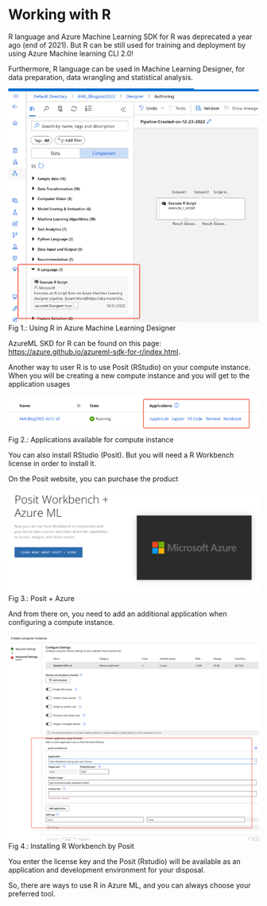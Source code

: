 # Working with R

R language and Azure Machine Learning SDK for R was deprecated a year ago (end of 2021). But R can be still used for training and deployment by using Azure Machine learning CLI 2.0!

Furthermore, R language can be used in Machine Learning Designer, for data preparation, data wrangling and statistical analysis.

![](imgs/img23_04.png)
Fig 1.: Using R in Azure Machine Learning Designer

AzureML SKD for R can be found on this page: https://azure.github.io/azureml-sdk-for-r/index.html.

Another way to user R is to use Posit (RStudio) on your compute instance. When you will be creating a new compute instance and you will get to the application usages


![](imgs/img23_02.png)
Fig 2.: Applications available for compute instance

You can also install RStudio (Posit). But you will need a R Workbench license in order to install it.

On the Posit website, you can purchase the product

![](imgs/logo23_01.png)
Fig 3.: Posit + Azure

And from there on, you need to add an additional application when configuring a compute instance.

![](imgs/img23_03.png)
Fig 4.: Installing R Workbench by Posit

You enter the license key and the Posit (Rstudio) will be available as an application and development environment for your disposal.

So, there are ways to use R in Azure ML, and you can always choose your preferred tool.

